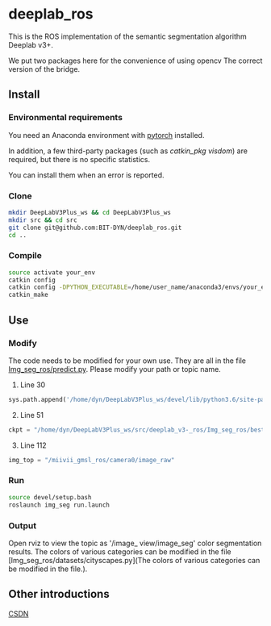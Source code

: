 # deeplab_ros

This is the ROS implementation of the semantic segmentation algorithm Deeplab v3+.

We put two packages here for the convenience of using opencv The correct version of the bridge.

## Install

### Environmental requirements
You need an Anaconda environment with [pytorch](https://pytorch.org/) installed.

In addition, a few third-party packages (such as _catkin_pkg visdom_) are required, but there is no specific statistics. 

You can install them when an error is reported.

### Clone

```bash
mkdir DeepLabV3Plus_ws && cd DeepLabV3Plus_ws
mkdir src && cd src
git clone git@github.com:BIT-DYN/deeplab_ros.git
cd ..
```
### Compile

```bash
source activate your_env
catkin config
catkin config -DPYTHON_EXECUTABLE=/home/user_name/anaconda3/envs/your_env/bin/python -DPYTHON_INCLUDE_DIR=/home/user_name/anaconda3/envs/your_env/include/python3.7m -DPYTHON_LIBRARY=/home/user_name/anaconda3/envs/your_env/lib/libpython3.7m.so -DCMAKE_BUILD_TYPE=Release -DSETUPTOOLS_DEB_LAYOUT=OFF
catkin_make
```

## Use

### Modify

The code needs to be modified for your own use. They are all in the file [Img_seg_ros/predict.py](https://github.com/BIT-DYN/deeplab_v3-_ros/blob/master/Img_seg_ros/predict.py).
Please modify your path or topic name.

1. Line 30
``` python
sys.path.append('/home/dyn/DeepLabV3Plus_ws/devel/lib/python3.6/site-packages')
```

2. Line 51
``` python
ckpt = "/home/dyn/DeepLabV3Plus_ws/src/deeplab_v3-_ros/Img_seg_ros/best_deeplabv3plus_mobilenet_cityscapes_os16.pth"
```

3. Line 112
``` python
img_top = "/miivii_gmsl_ros/camera0/image_raw"
```

### Run

```bash
source devel/setup.bash
roslaunch img_seg run.launch 
```
### Output
Open rviz to view the topic as '/image_ view/image_seg' color segmentation results.
The colors of various categories can be modified in the file [Img_seg_ros/datasets/cityscapes.py](The colors of various categories can be modified in the file.).

## Other introductions
[CSDN](https://blog.csdn.net/weixin_43807148/article/details/123489519?spm=1001.2014.3001.5501)
